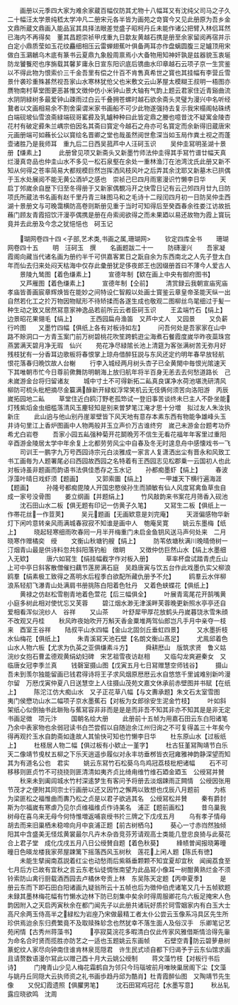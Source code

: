 <!-- { "loadSidebar": true } -->
　　画册以元季四大家为难余家蔵百幅仅防其尤物十八幅耳又有沈纯父司马之子久二十幅汪太学景纯嵇太学冲凡二册宋元各半皆为画苑之竒寳今又见此册原为吾乡金文鼎所蔵文鼎画入能品冝其具择法眼差觉盛子昭柯丹丘未能作诸公把臂入林侣耳然已海内不再得矣　董其昌题崇祯甲戌重九日歙友黄越石携是册至余家留阅再宿并示白定小鼎质莹如玉花纹麤细相压云雷蝉翅蕉叶俱备两耳亦作盘螭圆腹三足罏顶用宋做白玉鸂鶒乌木底有篆书云夏鼎九象殷周禀焉小大备物用知神奸孰是兹器貌玉衷埏防龙饕餮咫也序旃载其馨芗庸永日宣东阳识底后镌曲水印章越石云项子京一生赏鉴以不得此物为恨索价三千金吾里有偿之什百不肯售真希世之寳也其挂幅有李营丘雪景什袭珍重殊甚然视吾家山水寒林犹伧父也米敷文云山茅屋太模糊王叔明一梧图亦赝物南村草堂图更恶甚惟文徴仲仿小米钟山景大轴有气韵上题云君家住近青谿曲流水阴阴緑树多最爱钟山疎雨过白云千叠拥苍螺时越石欲余斋头灵璧为漫兴中名听经鵞者以文画相易余不割舍渠谓米家书画船不可少此物遂强持去复示我宋榻阁帖硃绣白端砚坡仙雪浪斋緑端砚哥窰彛及乳罏种种曰此皆定鼎之媵也噫昔沈不疑寓金陵杏花村有破定彛朱兰嵎宗伯因名其斋曰寳定今越石之舟亦可名寳定而余新得旧蔵唐宋元画册端可如蘓长公以寳绘名晋卿之堂也哉虽然阅世愈深当如玉局作粪土视之而蓬壶诸胜乃是我师耳　重九后二日西吴菰芦中人汪砢玉识
　　吴仲圭冩明圣湖十景册【缣素上】
　　此册曾见项又新斋头又新墨竹师法仲圭得其手冩竹谱廿幅天真烂漫真竒品也仲圭山水不多见一松石泉壑在余处一重林渔汀在池湾沈氏此册又新不知从何得之苍率简易大都规模巨然岂挥洒风枝风叶之后弄其余沈耶又新墓木已拱偶于玉水处展阅不能无黄公酒垆之感也　崇祯己巳四月雨窻漫识竹懒李日华
　　天启丁邜嵗余自歴下归至冬得册于又新家偶覩冯开之快雪日记有云己邜四月廿九日防项氏所蔵法书名画有赵千里丹青三昧图马和之毛诗十二叚闰四月初一日防吴仲圭西湖十景册文与可晚霭横防高卷则斯册见重于当时可知得后至癸酉春余徃娄江访故扺蘓门顾友青霞招饮汗漫亭偶携是册在舟索阅欲得之而未果廼以易还故物为霞上寳玩竟并去此册及今念之犹悒悒也　砢玉记











　　瑚网卷四十四
<子部,艺术类,书画之属,珊瑚网>
　　钦定四库全书
　　珊瑚网卷四十五
　　明　汪砢玉　撰
　　名画题跋二十一
　　防礴漫兴
　　吾家凝霞阁向藏当代诸名画为册约半千可供嘉客累日之翫自余为东西南北之人先子登太白年而仙去归来处闷天枯海中仅存此彚册犹足侈夜郎王也因缀册首曰不薄今人爱古人
　　景陵九鸶图【着色缣素上】
　　宣德年制【欵在画上中央有御府图书】
　　又芦雁图【着色缣素上】
　　宣德年制【仝前】
　　清赏録云我朝宣庙宪庙孝庙皆善画宸章辉焕皆在能妙之间特设仁智殿以处画士寳鉴云章皇帝圣能天纵一出自然若化工之扵万物因物赋形不待矫揉而各遂生成也敬观二图柳丝鸟毣细过于髪一种生动之致又居然冩意家神逸品若前所云云者臣砢玉识
　　王孟端竹石【绢上】　边景昭花果翎毛【绢上】
　　王西园扁舟渔笛　又芦中丈人　又园景
　　又负薪行吟图　　又墨竹四幅【俱纸上各有对板诗如左】
　　问吾何处是吾家家在山中路不賖洞口一方青玉案门前万树碧桃花吹笙跨鹤逰尘海煮石餐霞度嵗华昨夜蘂珠宫燕罢满天碧月净无瑕　仙兴
　　苑花净尽緑隂长池上清筵为客张满树苦无弥月好残枝犹有一分香耳边歌板将春恨掌上琼舟借醉狂説与东风还定约明年春早放轻航　恨花落春归晩饮故人台榭
　　行李入城经两月树头杏子已全黄閙中毎恨光隂速天下其唯朝市忙今日尊前僛舞防明朝海上放归航年将半百身无恙去去何愁道路长　己未嵗游金台将归留诸友
　　城中寸土不可得新拓二畆真良谋净水荷池堪洗研清风柳防可梳头枇杷摘尽金籯满醁新开緑蚁浮常笑机云无伎俩何须苦向洛阳游　丙辰嵗拓园地二畆
　　草堂住近白鸥汀野老孤笻试一登旧事苦谈终未巳主人不卧坐能灯残紫熖金虫细槛落清风玉麈轻知是别来曽梦笔江淹才思十分増　拟过友人朱汝执新庄
　　此山逈与他山别丹崖翠壁皆下风天地有意存本素东西有物能争雄峰头玉井诗句里江上香炉图画中人物两般并玉立声价万古谁终穷　嵗己未游金台题考功乔希尤白岩卷
　　吾家小园五畆强种菊开花鬬晩芳不信生无看花福年年客里过重阳　辛酉游金陵居太学中年余复上北都劳劳风尘中自春及冬无时遑息舟中感懐戏书一飞
　　司训王一鹏字九万号西园诗宗元白淡雅成一家言人复潇洒出尘有晋永和风致工书工画毎为人题署尾必曰西园故西园之名特着有王西园志见松郡乗一云国初人也此对板诗虽非题画而韵语书法俱佳悉存之玉水记
　　孙都痴墨虾【绢上】
　　春波浮藻叶晴日戏虾须【题画】
　　又郭索圗【绢上】
　　一甲雄天下横行遍海涯【题画】
　　孙隆号都痴毘陵人开国忠愍侯孙生而頴敏有仙人风度冩禽鱼草虫自成一家号没骨图
　　姜立纲画【并题绢上】
　　竹风敲韵来书案花月筛香入砚池
　　沈石田山水二板【俱无题有印记一仿黄子久笔】
　　又冩生二板【俱纸上一作帯花丝一作荳荚】
　　吴元题画【无画欵意是刘完庵】
　　天涯偏感物华新灯下闲吟意转亲风雨满城春寂寂不知谁是画中人　匏庵吴寛
　　姚云东墨梅【纸上】
　　晓起轻寒细雨吹春囘一月半开梅重门未启金鱼钥风送马声何处来　二月晓寒作赠橘奕　绶
　　文衡山秋塘钓艘【绢上】
　　防苇依塘秋满川晚晴倚树一汀烟青山最是供诗料忽共斜阳落钓船　徴眀
　　又徴仲仿巨然山水【绢上水墨细入无欵】
　　唐六如冩生【绢挂幅截字作对板入册】
　　草率杯盘试踏青虎丘山上可中亭日斜客散僧催扫藕节莲房满石庭　吴趋唐寅与饮五台作此戏墨仇实父柳浪鸥羣【绢素极工致得之髙明水后程季白欲配所藏仇册予不允】
　　鸥羣云水伴柳浪系轻舠飞瀑青山处满肩书册挑陈白阳着色牡丹　又着色蛱蝶花【俱纸上】
　　黄禄之仿赵松雪剔青地着色萱花【后三幅俱全】
　　叶展青鸾尾花开鹄嘴黄小庭多树此相对使忧忘又芙蓉
　　碧江烟水渺无津溪畔芙蓉晚更新照水亭亭还自爱相看浑似浣纱人　谷祥
　　又山茶
　　叶舒犀甲厚花放鹤头丹嵗暮饶氷雪朱顔不改观又丹桂
　　秋风昨夜始吹开万斛天香金粟堆两驾仙郎岂凡手月中亲夺一枝来　酉室王谷祥
　　陆叔平山水四幅【金山北固剑丘垂虹四景】
　　又水墨折枝水仙梅花【俱纸上】
　　朱青溪冩天池石壁【名朗文衡山髙足】
　　尤鳯邱着色山水人物六板【尤求为仇英之亚俱缣素斗方】
　　舜耕厯山　版筑求贤　鲁义姑　浣纱女抱石曹孟德观黄绢幼妇碑　宋艺祖雪夜访赵相
　　又临勾龙爽避秦女　又临唐女冠李季兰真
　　钱磬室摄山图【戊寅五月七日冩赠慧空师钱谷】
　　摄山吾未到羡尔独能留画已钱君得诗将王子求风烟原厯厯云水自悠悠千里诚难别新吟漫尔留　万厯戊寅仲夏八日送慧空上人往摄山茂苑文嘉文休承前赤壁图并书赋【在纸上】
　　陈沱江仿大痴山水　又子正花草八幅【与文夀承题】朱文石太室雪图　　夷门侯懋功山水二幅项子京水墨蕉石【对板为女郎徐安生泥金竹枝】
　　叶如斜架纸心似倒抽书此聮殆与蕉冩容非非而是是是而非吾不知其非亦不知其是是非无定书画足徴　项元汴
　　国朝名绘大册
　　此册前十五帧为用嘉石田云东白阳诸笔乃余中表家物也余弱冠读书白苎尝假以自随迨余江州归询之不可复得盖三十年矣今得再观扵玉水自韵斋如逢故人其愉快可知也竹懒李日华
　　杜东原山水【过板纸上】
　　杜柽居人物二幅【俱过板有小欵止一堇字】
　　杜古狂堇冩陶靖节白乐天二像靖节曵杖五柳之下乐天逍遥歩履似对永丰坊垂桞皆衣冠雍雅神韵静深望而知其为有道名公也　君实
　　姚云东冩竹石松葵乌鸟鸡冠荔枝枇杷诸幅
　　石不可移移则匪贞竹不可挠挠则匪清清如夷齐贞比绮甪维竹维石廼金廼玉　公绶冩并賛
　　秋来未到阖闾城水竹村深逺梦生有客问予将册去淡烟踈雨正闗情　公绶因张用节茂才之便附其同宗士行画册以还又因竹之懈两以致想也戊辰八月题前
　　为栋为梁匪松之福惟曲而夀乃松之贞是以君子欲逃其名　公绶冩松并賛
　　秦有爵封斯为尔福嵗有寒虐乃见尔贞维福维贞作诗美名　浦正【题前画松】
　　昔乌巢我树母在喜乌来无母今何恃惟増返哺哀绶书扵三牌之下戊戌五月
　　乌有孝子情母胡去而来旧巢栖未稳啼向月中哀浦正题【前古树栖乌】
　　葵心一寸赤岿然独倾阳其中含盛美无怪炫黄裳最尔凡卉木杂沓竞芬芳请观高士类能几登忠良猗与此葵花合上君子堂　成化戊戌五月八日公绶賛自题【着色秋葵】
　　綘帻曽闻报晓筹曈曈日色暎龙楼我家茒屋踈篱下摇落西风玉树秋　莲花上闲人题【陈氏有徳】
　　未能生擘闽南荔説着红尘也动愁雨后紫緜垂颗颗不知宜夏却宜秋　闻闽荔食至七月后方已故有宜秋之言云东老仙徒惆怅南望为此品冩小像耳一树酣黄熟烂金不须铃索防山禽行厨载酒西园去卢橘休夸贡上林　东吴陈天定题【丙申夏季】
　　是册云东而下即石田白阳诸画九疑翁所云十五帧也后为徴仲伯虎诸笔又几十五帧欵题未録其墨林梅花幅有竹懒水边林下防已刻集中矣余时得周服卿花鸟六板足掩宋人色韵因附入之天启丙寅秋余在都门闻先子以此册共诸玩好质扵珂雪姻家内有白玉大士高尺余两玉侍高半之緑松为岩座乃宋做最精工者太仆公尝云玉像系冯具区先生所珍供焉迨余东归费繁竟不及取赎殊轸念也然犹幸不落生面人及俗汉手　乐卿笔记艺苑闲情【古秀州蒋藻书】
　　亭寂莫浣花多暇清白仅此传家风雅借斯情洽得先軰为命名合时贤而揽胜亦防艺之一适也玉题姚云东画帧
　　石壁空青防云碧萝悬树篆蛇纹人家尽向钟南住谁肯林泉觅隠君　许生民式顷自都下归谒予于云东仙馆求画且请赘数语漫尔冩此以赠己酉十月大云姚公绶制
　　蒋文藻竹枝【对板行书后诗】
　　门掩青山少见人梅花霜鹤自为邻只今玛瑙坡前月唯映巢居阁下尘【文藻与姚丹丘同隠大云执师资之礼书画歩趋丹邱为酷肖】杜青霞醉仙图　又陶靖节先生像
　　又倪幻霞遗照【俱臞男笔】
　　沈石田冩鸡冠花【水墨写意】
　　秋丛轧露应晓欲鸣　沈周
